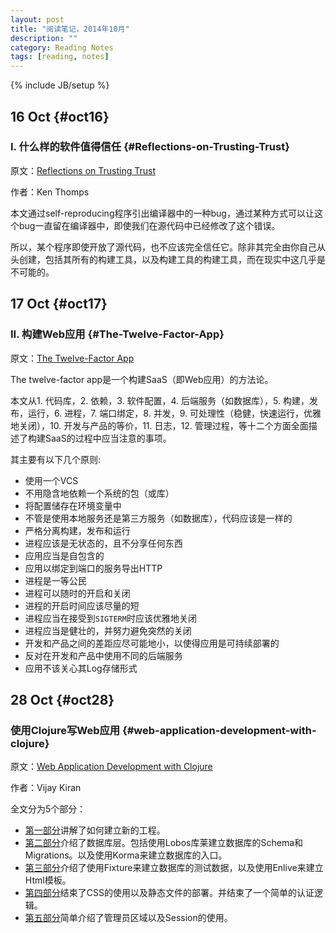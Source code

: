 ```yaml
---
layout: post
title: "阅读笔记，2014年10月"
description: ""
category: Reading Notes
tags: [reading, notes]
---
```

{% include JB/setup %}

## 16 Oct {#oct16}

### I. 什么样的软件值得信任 {#Reflections-on-Trusting-Trust}
原文：[Reflections on Trusting Trust](http://cm.bell-labs.com/who/ken/trust.html)

作者：Ken Thomps

本文通过self-reproducing程序引出编译器中的一种bug，通过某种方式可以让这个bug一直留在编译器中，即使我们在源代码中已经修改了这个错误。

所以，某个程序即使开放了源代码，也不应该完全信任它。除非其完全由你自己从头创建，包括其所有的构建工具，以及构建工具的构建工具，而在现实中这几乎是不可能的。


## 17 Oct {#oct17}

### II. 构建Web应用 {#The-Twelve-Factor-App}
原文：[The Twelve-Factor App](http://12factor.net/)

The twelve-factor app是一个构建SaaS（即Web应用）的方法论。

本文从1. 代码库，2. 依赖，3. 软件配置，4. 后端服务（如数据库），5. 构建，发布，运行，6. 进程，7. 端口绑定，8. 并发，9. 可处理性（稳健，快速运行，优雅地关闭），10. 开发与产品的等价，11. 日志，12. 管理过程，等十二个方面全面描述了构建SaaS的过程中应当注意的事项。

其主要有以下几个原则:

* 使用一个VCS
* 不用隐含地依赖一个系统的包（或库）
* 将配置储存在环境变量中
* 不管是使用本地服务还是第三方服务（如数据库），代码应该是一样的
* 严格分离构建，发布和运行
* 进程应该是无状态的，且不分享任何东西
* 应用应当是自包含的
* 应用以绑定到端口的服务导出HTTP
* 进程是一等公民
* 进程可以随时的开启和关闭
* 进程的开启时间应该尽量的短
* 进程应当在接受到`SIGTERM`时应该优雅地关闭
* 进程应当是健壮的，并努力避免突然的关闭
* 开发和产品之间的差距应尽可能地小，以使得应用是可持续部署的
* 反对在开发和产品中使用不同的后端服务
* 应用不该关心其Log存储形式

## 28 Oct {#oct28}

### 使用Clojure写Web应用 {#web-application-development-with-clojure}
原文：[Web Application Development with Clojure](http://vijaykiran.com/2012/01/web-application-development-with-clojure-part-1/)

作者：Vijay Kiran

全文分为5个部分：

* [第一部分](http://vijaykiran.com/2012/01/web-application-development-with-clojure-part-1/)讲解了如何建立新的工程。
* [第二部分](http://vijaykiran.com/2012/01/web-application-development-with-clojure-part-2/)介绍了数据库层。包括使用Lobos库莱建立数据库的Schema和Migrations。以及使用Korma来建立数据库的入口。
* [第三部分](http://vijaykiran.com/2012/01/web-application-development-with-clojure-part-3/)介绍了使用Fixture来建立数据库的测试数据，以及使用Enlive来建立Html模板。
* [第四部分](http://vijaykiran.com/2012/02/web-application-development-with-clojure-part-4/)结束了CSS的使用以及静态文件的部署。并结束了一个简单的认证逻辑。
* [第五部分](http://vijaykiran.com/2012/02/web-application-development-with-clojure-part-5/)简单介绍了管理员区域以及Session的使用。

